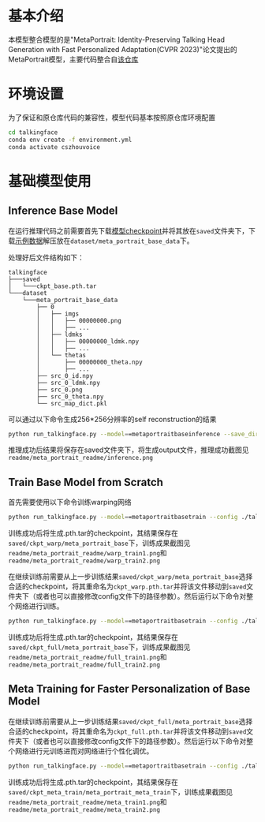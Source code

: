 # 基本介绍
本模型整合模型的是"MetaPortrait: Identity-Preserving Talking Head Generation with Fast Personalized Adaptation(CVPR 2023)"论文提出的MetaPortrait模型，主要代码整合自[该仓库](https://github.com/Meta-Portrait/MetaPortrait#temporal-super-resolution-model)

# 环境设置
为了保证和原仓库代码的兼容性，模型代码基本按照原仓库环境配置
```bash
cd talkingface
conda env create -f environment.yml
conda activate cszhouvoice
```

# 基础模型使用

## Inference Base Model
在运行推理代码之前需要首先下载[模型checkpoint](https://drive.google.com/file/d/1Kmdv3w6N_we7W7lIt6LBzqRHwwy1dBxD/view?usp=share_link)并将其放在`saved`文件夹下，下载[示例数据](https://drive.google.com/file/d/166eNbabM6TeJVy7hxol2gL1kUGKHi3Do/view?usp=share_link)解压放在`dataset/meta_portrait_base_data`下。

处理好后文件结构如下：
```
talkingface
├───saved
│   └───ckpt_base.pth.tar
└───dataset
    └───meta_portrait_base_data
        ├── 0
        │   ├── imgs
        │   │   ├── 00000000.png
        │   │   ├── ...
        │   ├── ldmks
        │   │   ├── 00000000_ldmk.npy
        │   │   ├── ...
        │   └── thetas
        │       ├── 00000000_theta.npy
        │       ├── ...
        ├── src_0_id.npy
        ├── src_0_ldmk.npy
        ├── src_0.png
        ├── src_0_theta.npy
        └── src_map_dict.pkl
```

可以通过以下命令生成256*256分辨率的self reconstruction的结果
```bash
python run_talkingface.py --model==metaportraitbaseinference --save_dir ./saved --config ./talkingface/properties/model/meta_portrait_base_config/meta_portrait_256_eval.yaml --ckpt ./saved/ckpt_base.pth.tar
```
推理成功后结果将保存在saved文件夹下，将生成output文件，推理成功截图见`readme/meta_portrait_readme/inference.png`

## Train Base Model from Scratch

首先需要使用以下命令训练warping网络
```bash
python run_talkingface.py --model==metaportraitbasetrain --config ./talkingface/properties/model/meta_portrait_base_config/meta_portrait_256_pretrain_warp.yaml --fp16 --stage Warp --task Pretrain
```
训练成功后将生成.pth.tar的checkpoint，其结果保存在`saved/ckpt_warp/meta_portrait_base`下，训练成果截图见`readme/meta_portrait_readme/warp_train1.png`和`readme/meta_portrait_readme/warp_train2.png`

在继续训练前需要从上一步训练结果`saved/ckpt_warp/meta_portrait_base`选择合适的checkpoint，将其重命名为`ckpt_warp.pth.tar`并将该文件移动到`saved`文件夹下（或者也可以直接修改config文件下的路径参数）。然后运行以下命令对整个网络进行训练。
```bash
python run_talkingface.py --model==metaportraitbasetrain --config ./talkingface/properties/model/meta_portrait_base_config/meta_portrait_256_pretrain_full.yaml --fp16 --stage Full --task Pretrain
```
训练成功后将生成.pth.tar的checkpoint，其结果保存在`saved/ckpt_full/meta_portrait_base`下，训练成果截图见`readme/meta_portrait_readme/full_train1.png`和`readme/meta_portrait_readme/full_train2.png`

## Meta Training for Faster Personalization of Base Model
在继续训练前需要从上一步训练结果`saved/ckpt_full/meta_portrait_base`选择合适的checkpoint，将其重命名为`ckpt_full.pth.tar`并将该文件移动到`saved`文件夹下（或者也可以直接修改config文件下的路径参数）。然后运行以下命令对整个网络进行元训练进而对网络进行个性化调优。
```bash
python run_talkingface.py --model==metaportraitbasetrain --config ./talkingface/properties/model/meta_portrait_base_config/meta_portrait_256_meta_train.yaml --fp16 --stage Full --task Meta --remove_sn --ckpt ./saved/ckpt_full.pth.tar
```
训练成功后将生成.pth.tar的checkpoint，其结果保存在`saved/ckpt_meta_train/meta_portrait_meta_train`下，训练成果截图见`readme/meta_portrait_readme/meta_train1.png`和`readme/meta_portrait_readme/meta_train2.png`
